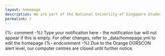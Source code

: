 ```yaml
---
layout: homepage
description: We are part of the National University of Singapore Students' Union (NUSSU) that focuses on providing quality IT services for the NUS community.
permalink: /
---
```

{%- comment -%} Type your notification here - the notification bar will not appear if this is empty. For other changes, refer to _data/homepage.yml to edit the homepage {%- endcomment -%}
Due to the Orange DORSCON alert level, our computer centres are closed until further notice.
